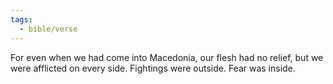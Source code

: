 ```yaml
---
tags:
  - bible/verse
---
```

For even when we had come into Macedonia, our flesh had no relief, but we were afflicted on every side. Fightings were outside. Fear was inside.